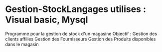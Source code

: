 # Gestion-StockLangages utilises : Visual basic, Mysql
Programme pour la gestion de stock d'un magasine
Objectif :  Gestion des clients affilies
Gestion des Fournisseurs
Gestion des Produits disponibles dans le magasin
